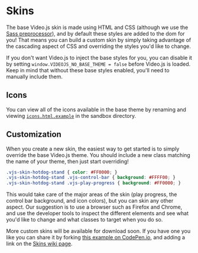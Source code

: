 Skins
=====

The base Video.js skin is made using HTML and CSS (although we use the [Sass preprocessor](http://sass-lang.com)), and by default these styles are added to the dom for you! That means you can build a custom skin by simply taking advantage of the cascading aspect of CSS and overriding
the styles you'd like to change.

If you don't want Video.js to inject the base styles for you, you can disable it by setting `window.VIDEOJS_NO_BASE_THEME = false` before Video.js is loaded. Keep in mind that without these base styles
enabled, you'll need to manually include them.

## Icons

You can view all of the icons available in the base theme by renaming and viewing [`icons.html.example`](../../sandbox/icons.html.example) in the sandbox directory.

## Customization

When you create a new skin, the easiest way to get started is to simply override the base Video.js theme. You should include a new class matching the
name of your theme, then just start overriding!

```css
.vjs-skin-hotdog-stand { color: #FF0000; }
.vjs-skin-hotdog-stand .vjs-control-bar { background: #FFFF00; }
.vjs-skin-hotdog-stand .vjs-play-progress { background: #FF0000; }
```

This would take care of the major areas of the skin (play progress, the control bar background, and icon colors), but you can skin any other aspect.
Our suggestion is to use a browser such as Firefox and Chrome, and use the developer tools to inspect the different elements and see what you'd like to change and what classes
to target when you do so.

More custom skins will be available for download soon. If you have one you like you can share it by forking [this example on CodePen.io](http://codepen.io/heff/pen/EarCt), and adding a link on the [Skins wiki page](https://github.com/videojs/video.js/wiki/Skins).
